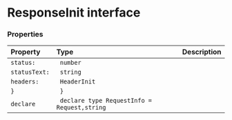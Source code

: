 # ResponseInit interface





### Properties

| Property	   | Type	| Description|
|:-------------|:-------|:-----------|
|`status:`      |` number` |  |
|`statusText:`      |` string` |  |
|`headers:`      |` HeaderInit` |  |
|`}`      |` }` |  |
|`declare`      |` declare type RequestInfo = Request,string` |  |




